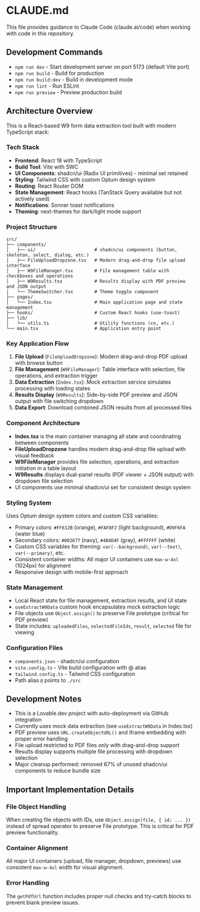 # CLAUDE.md

This file provides guidance to Claude Code (claude.ai/code) when working with code in this repository.

## Development Commands

- `npm run dev` - Start development server on port 5173 (default Vite port)
- `npm run build` - Build for production
- `npm run build:dev` - Build in development mode
- `npm run lint` - Run ESLint
- `npm run preview` - Preview production build

## Architecture Overview

This is a React-based W9 form data extraction tool built with modern TypeScript stack:

### Tech Stack
- **Frontend**: React 18 with TypeScript
- **Build Tool**: Vite with SWC
- **UI Components**: shadcn/ui (Radix UI primitives) - minimal set retained
- **Styling**: Tailwind CSS with custom Optum design system
- **Routing**: React Router DOM
- **State Management**: React hooks (TanStack Query available but not actively used)
- **Notifications**: Sonner toast notifications
- **Theming**: next-themes for dark/light mode support

### Project Structure

```
src/
├── components/
│   ├── ui/                      # shadcn/ui components (button, skeleton, select, dialog, etc.)
│   ├── FileUploadDropzone.tsx   # Modern drag-and-drop file upload interface
│   ├── W9FileManager.tsx        # File management table with checkboxes and operations
│   ├── W9Results.tsx            # Results display with PDF preview and JSON output
│   └── ThemeSwitcher.tsx        # Theme toggle component
├── pages/
│   └── Index.tsx                # Main application page and state management
├── hooks/                       # Custom React hooks (use-toast)
├── lib/
│   └── utils.ts                 # Utility functions (cn, etc.)
└── main.tsx                     # Application entry point
```

### Key Application Flow

1. **File Upload** (`FileUploadDropzone`): Modern drag-and-drop PDF upload with browse button
2. **File Management** (`W9FileManager`): Table interface with selection, file operations, and extraction trigger
3. **Data Extraction** (`Index.tsx`): Mock extraction service simulates processing with loading states
4. **Results Display** (`W9Results`): Side-by-side PDF preview and JSON output with file switching dropdown
5. **Data Export**: Download combined JSON results from all processed files

### Component Architecture

- **Index.tsx** is the main container managing all state and coordinating between components
- **FileUploadDropzone** handles modern drag-and-drop file upload with visual feedback
- **W9FileManager** provides file selection, operations, and extraction initiation in a table layout
- **W9Results** displays dual-panel results (PDF viewer + JSON output) with dropdown file selection
- UI components use minimal shadcn/ui set for consistent design system

### Styling System

Uses Optum design system colors and custom CSS variables:
- Primary colors: `#FF612B` (orange), `#FAF8F2` (light background), `#D9F6FA` (water blue)
- Secondary colors: `#002677` (navy), `#4B4D4F` (gray), `#FFFFFF` (white)
- Custom CSS variables for theming: `var(--background)`, `var(--text)`, `var(--primary)`, etc.
- Consistent container widths: All major UI containers use `max-w-4xl` (1024px) for alignment
- Responsive design with mobile-first approach

### State Management

- Local React state for file management, extraction results, and UI state
- `useExtractW9Data` custom hook encapsulates mock extraction logic
- File objects use `Object.assign()` to preserve File prototype (critical for PDF preview)
- State includes: `uploadedFiles`, `selectedFileIds`, `result`, `selected` file for viewing

### Configuration Files

- `components.json` - shadcn/ui configuration
- `vite.config.ts` - Vite build configuration with @ alias
- `tailwind.config.ts` - Tailwind CSS configuration
- Path alias `@` points to `./src`

## Development Notes

- This is a Lovable.dev project with auto-deployment via GitHub integration
- Currently uses mock data extraction (see `useExtractW9Data` in Index.tsx)
- PDF preview uses `URL.createObjectURL()` and iframe embedding with proper error handling
- File upload restricted to PDF files only with drag-and-drop support
- Results display supports multiple file processing with dropdown selection
- Major cleanup performed: removed 67% of unused shadcn/ui components to reduce bundle size

## Important Implementation Details

### File Object Handling
When creating file objects with IDs, use `Object.assign(file, { id: ... })` instead of spread operator to preserve File prototype. This is critical for PDF preview functionality.

### Container Alignment
All major UI containers (upload, file manager, dropdown, previews) use consistent `max-w-4xl` width for visual alignment.

### Error Handling
The `getPdfUrl` function includes proper null checks and try-catch blocks to prevent blank preview issues.